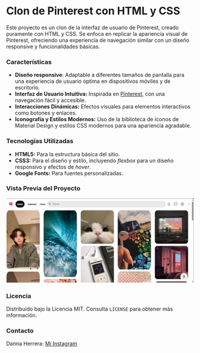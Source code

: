 # Clon de Pinterest con HTML y CSS

Este proyecto es un clon de la interfaz de usuario de Pinterest, creado puramente con HTML y CSS. Se enfoca en replicar la apariencia visual de Pinterest, ofreciendo una experiencia de navegación similar con un diseño responsive y funcionalidades básicas.

### Características 
- **Diseño responsive**: Adaptable a diferentes tamaños de pantalla para una experiencia de usuario óptima en dispositivos móviles y de escritorio.
- **Interfaz de Usuario Intuitiva:** Inspirada en [Pinterest](https://www.pinterest.es/), con una navegación fácil y accesible.
- **Interacciones Dinámicas:** Efectos visuales para elementos interactivos como botones y enlaces.
- **Iconografía y Estilos Modernos:** Uso de la biblioteca de íconos de Material Design y estilos CSS modernos para una apariencia agradable.

### Tecnologías Utilizadas
- **HTML5:** Para la estructura básica del sitio.
- **CSS3:** Para el diseño y estilo, incluyendo _flexbox_ para un diseño responsivo y efectos de _hover_.
- **Google Fonts:** Para fuentes personalizadas.

### Vista Previa del Proyecto
![Demo](/imagenes/screen_pinterest.png)

### Licencia
Distribuido bajo la Licencia MIT. Consulta `LICENSE` para obtener más información.

### Contacto
Danna Herrera: [Mi Instagram](https://www.instagram.com/itsdanna_7/)
